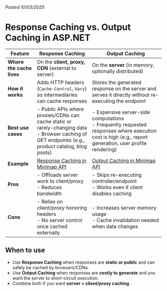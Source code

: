 *Posted 10/03/2025*

# Response Caching vs. Output Caching in ASP.NET

| Feature | Response Caching | Output Caching |
|---------|------------------|----------------|
| **Where the cache lives** | On the **client, proxy, CDN** (external to server) | On the **server** (in memory, optionally distributed) |
| **How it works** | Adds HTTP headers (`Cache-Control`, `Vary`) so intermediaries can cache responses | Stores the generated response on the server and serves it directly without re-executing the endpoint |
| **Best use cases** | - Public APIs where proxies/CDNs can cache static or rarely-changing data <br> - Browser caching of GET endpoints (e.g., product catalog, blog posts) | - Expensive server-side computations <br> - Frequently requested responses where execution cost is high (e.g., report generation, user profile rendering) |
| **Example** | [Response Caching in Minimap API](https://gramli.github.io/posts/code/aspnet/response-caching-minimal-api) | [Output Caching  in Minimap API](https://gramli.github.io/posts/code/aspnet/output-caching-with-authorization)  |
| **Pros** | - Offloads server work to client/proxy <br> - Reduces bandwidth | - Skips re-executing controller/endpoint <br> - Works even if client disables caching |
| **Cons** | - Relies on client/proxy honoring headers <br> - No server control once cached externally | - Increases server memory usage <br> - Cache invalidation needed when data changes |

## When to use
- Use **Response Caching** when responses are **static or public** and can safely be cached by browsers/CDNs.  
- Use **Output Caching** when responses are **costly to generate** and you want the server to short-circuit execution.  
- Combine both if you want **server + client/proxy caching**.